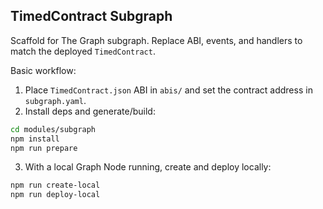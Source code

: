 ## TimedContract Subgraph

Scaffold for The Graph subgraph. Replace ABI, events, and handlers to match the deployed `TimedContract`.

Basic workflow:

1. Place `TimedContract.json` ABI in `abis/` and set the contract address in `subgraph.yaml`.
2. Install deps and generate/build:

```bash
cd modules/subgraph
npm install
npm run prepare
```

3. With a local Graph Node running, create and deploy locally:

```bash
npm run create-local
npm run deploy-local
```



